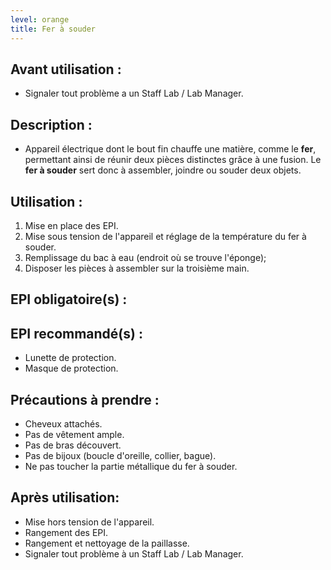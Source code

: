 ```yaml
---
level: orange
title: Fer à souder
---
```


## Avant utilisation : 

- Signaler tout problème a un Staff Lab / Lab Manager.

## Description : 

- Appareil électrique dont le bout fin chauffe une matière, comme le **fer**, permettant ainsi de réunir deux pièces 
distinctes grâce à une fusion. Le **fer à souder** sert donc à assembler, joindre ou souder deux objets.

## Utilisation : 

1. Mise en place des EPI. 
2. Mise sous tension de l'appareil et réglage de la température du fer à souder. 
3. Remplissage du bac à eau (endroit où se trouve l'éponge);
4. Disposer les pièces à assembler sur la troisième main.

## EPI obligatoire(s) : 


## EPI recommandé(s) :
- Lunette de protection.
- Masque de protection.

## Précautions à prendre : 

- Cheveux attachés.
- Pas de vêtement ample.
- Pas de bras découvert.
- Pas de bijoux (boucle d'oreille, collier, bague).
- Ne pas toucher la partie métallique du fer à souder.

## Après utilisation: 

- Mise hors tension de l'appareil.
- Rangement des EPI.
- Rangement et nettoyage de la paillasse.
- Signaler tout problème à un Staff Lab / Lab Manager.
